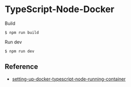 # TypeScript-Node-Docker
Build 
```shell
$ npm run build
```

Run dev
```shell
$ npm run dev
```

## Reference 
- [setting-up-docker-typescript-node-running-container](https://dev.to/dariansampare/setting-up-docker-typescript-node-hot-reloading-code-changes-in-a-running-container-2b2f)